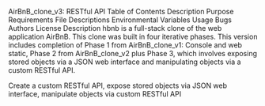 AirBnB_clone_v3: RESTful API
Table of Contents
Description
Purpose
Requirements
File Descriptions
Environmental Variables
Usage
Bugs
Authors
License
Description
hbnb is a full-stack clone of the web application AirBnB. This clone was built in four iterative phases. This version includes completion of Phase 1 from AirBnB_clone_v1: Console and web static, Phase 2 from AirBnB_clone_v2 plus Phase 3, which involves exposing stored objects via a JSON web interface and manipulating objects via a custom RESTful API.

Create a custom RESTful API, expose stored objects via JSON web interface, manipulate objects via custom RESTful API

